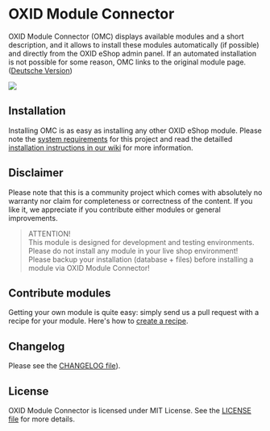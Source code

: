 # OXID Module Connector

OXID Module Connector (OMC) displays available modules and a short description, and it allows to install these modules automatically (if possible) and directly from the OXID eShop admin panel. If an automated installation is not possible for some reason, OMC links to the original module page. ([Deutsche Version](https://github.com/OXIDprojects/OXID-Module-Connector/wiki/%C3%9Cber-das-Projekt))

![](https://raw.githubusercontent.com/wiki/OXIDprojects/OXID-Module-Connector/Selection_037.png)

## Installation

Installing OMC is as easy as installing any other OXID eShop module. Please note the [system requirements](https://github.com/OXIDprojects/OXID-Module-Connector/wiki/System-requirements) for this project and read the detailled [installation instructions in our wiki](https://github.com/OXIDprojects/OXID-Module-Connector/wiki/Installation) for more information.

## Disclaimer

Please note that this is a community project which comes with absolutely no warranty nor claim for completeness or correctness of the content. If you like it, we appreciate if you contribute either modules or general improvements.

> ATTENTION! <br>
> This module is designed for development and testing environments.<br>Please do not install any module in your live shop environment!<br>Please backup your installation (database + files) before installing a module via OXID Module Connector!

## Contribute modules

Getting your own module is quite easy: simply send us a pull request with a recipe for your module. Here's how to [create a recipe](https://github.com/OXIDprojects/OXID-Module-Connector/wiki/Contributing).


## Changelog

Please see the [CHANGELOG file](https://github.com/OXIDprojects/OXID-Module-Connector/blob/module/CHANGELOG.md)).

## License
OXID Module Connector is licensed under MIT License. See the [LICENSE file](https://github.com/OXIDprojects/OXID-Module-Connector/blob/recipes/LICENSE) for more details.
